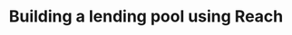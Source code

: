 ---
title: "Building a lending pool using Reach"
description: "This tutorial will run through how to use Reach to build a lending pool, a smart contract that allows users to deposit and borrow money, allowing businesses to build applications that can leverage the power of interest generation. This guide covers: initial scaffolding and participant interfaces, front-end setup in Javascript, implementing the core transaction loop, implementing and testing the logic for lending users, implementing and testing the logic for borrowing users, implementing and testing the debt tokenization, Implementing and testing the interest calculation logic, and basic verification of lending pool."
type: "tutorial"
category: "Smart Contract,Others"
difficulty: "Advanced"
summary: "Build a lending pool with REACH"
file_path: ""
image: "https://assets-global.website-files.com/5e39e095596498a8b9624af1/5ffca6e3e0d8ad9231cc2af6_Portfolio-course---final.png"
link: "https://developer.algorand.org/tutorials/building-a-lending-pool-using-reach/"
status: "open"
---